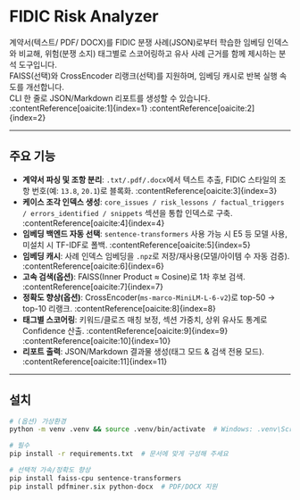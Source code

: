 # FIDIC Risk Analyzer

계약서(텍스트/ PDF/ DOCX)를 FIDIC 분쟁 사례(JSON)로부터 학습한 임베딩 인덱스와 비교해, 위험(분쟁 소지) 태그별로 스코어링하고 유사 사례 근거를 함께 제시하는 분석 도구입니다.  
FAISS(선택)와 CrossEncoder 리랭크(선택)를 지원하며, 임베딩 캐시로 반복 실행 속도를 개선합니다.  
CLI 한 줄로 JSON/Markdown 리포트를 생성할 수 있습니다. :contentReference[oaicite:1]{index=1} :contentReference[oaicite:2]{index=2}

---

## 주요 기능

- **계약서 파싱 및 조항 분리**: `.txt/.pdf/.docx`에서 텍스트 추출, FIDIC 스타일의 조항 번호(예: `13.8`, `20.1`)로 블록화. :contentReference[oaicite:3]{index=3}
- **케이스 조각 인덱스 생성**: `core_issues / risk_lessons / factual_triggers / errors_identified / snippets` 섹션을 통합 인덱스로 구축. :contentReference[oaicite:4]{index=4}
- **임베딩 백엔드 자동 선택**: `sentence-transformers` 사용 가능 시 E5 등 모델 사용, 미설치 시 TF-IDF로 폴백. :contentReference[oaicite:5]{index=5}
- **임베딩 캐시**: 사례 인덱스 임베딩을 `.npz`로 저장/재사용(모델/아이템 수 자동 검증). :contentReference[oaicite:6]{index=6}
- **고속 검색(옵션)**: FAISS(Inner Product ≈ Cosine)로 1차 후보 검색. :contentReference[oaicite:7]{index=7}
- **정확도 향상(옵션)**: CrossEncoder(`ms-marco-MiniLM-L-6-v2`)로 top-50 → top-10 리랭크. :contentReference[oaicite:8]{index=8}
- **태그별 스코어링**: 키워드/클로즈 매칭 보정, 섹션 가중치, 상위 유사도 통계로 Confidence 산출. :contentReference[oaicite:9]{index=9} :contentReference[oaicite:10]{index=10}
- **리포트 출력**: JSON/Markdown 결과물 생성(태그 모드 & 검색 전용 모드). :contentReference[oaicite:11]{index=11}

---

## 설치

```bash
# (옵션) 가상환경
python -m venv .venv && source .venv/bin/activate  # Windows: .venv\Scripts\activate

# 필수
pip install -r requirements.txt  # 문서에 맞게 구성해 주세요

# 선택적 가속/정확도 향상
pip install faiss-cpu sentence-transformers
pip install pdfminer.six python-docx  # PDF/DOCX 지원
